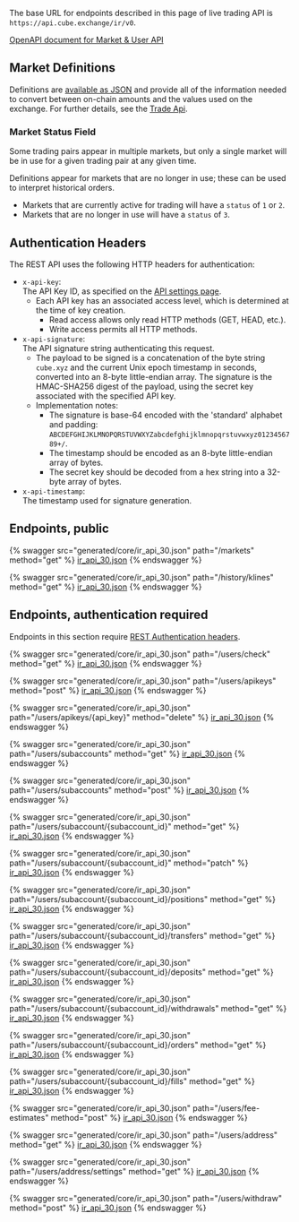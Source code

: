 The base URL for endpoints described in this page of live trading API is `https://api.cube.exchange/ir/v0`.

[OpenAPI document for Market & User API](generated/core/ir_api_30.json)

## Market Definitions

Definitions are [available as JSON](https://api.cube.exchange/ir/v0/markets)
and provide all of the information needed to convert between on-chain amounts
and the values used on the exchange.  For further details, see the [Trade Api](trade-api.md).

### Market Status Field

Some trading pairs appear in multiple markets,
but only a single market will be in use
for a given trading pair at any given time.

Definitions appear for markets that are no longer in use; these can be used to interpret historical orders.

- Markets that are currently active for trading will have a `status` of `1` or `2`.
- Markets that are no longer in use will have a `status` of `3`.

## Authentication Headers

The REST API uses the following HTTP headers for authentication:

* `x-api-key`:\
  The API Key ID, as specified on the [API settings page](https://cube.exchange/settings/api).
    * Each API key has an associated access level, which is determined at the time of key creation.
        * Read access allows only read HTTP methods (GET, HEAD, etc.).
        * Write access permits all HTTP methods.
* `x-api-signature`:\
  The API signature string authenticating this request.
    * The payload to be signed is a concatenation of the byte string `cube.xyz` and the current Unix epoch timestamp in seconds, converted into an 8-byte little-endian array. The signature is the HMAC-SHA256 digest of the payload, using the secret key associated with the specified API key.
    * Implementation notes:
        * The signature is base-64 encoded with the 'standard' alphabet and padding: `ABCDEFGHIJKLMNOPQRSTUVWXYZabcdefghijklmnopqrstuvwxyz0123456789+/`.
        * The timestamp should be encoded as an 8-byte little-endian array of bytes.
        * The secret key should be decoded from a hex string into a 32-byte array of bytes.
* `x-api-timestamp`:\
  The timestamp used for signature generation.

## Endpoints, public

{% swagger src="generated/core/ir_api_30.json" path="/markets" method="get" %}
[ir_api_30.json](generated/core/ir_api_30.json)
{% endswagger %}

{% swagger src="generated/core/ir_api_30.json" path="/history/klines" method="get" %}
[ir_api_30.json](generated/core/ir_api_30.json)
{% endswagger %}

## Endpoints, authentication required

Endpoints in this section require [REST Authentication
headers](#authentication-headers).

{% swagger src="generated/core/ir_api_30.json" path="/users/check" method="get" %}
[ir_api_30.json](generated/core/ir_api_30.json)
{% endswagger %}

{% swagger src="generated/core/ir_api_30.json" path="/users/apikeys" method="post" %}
[ir_api_30.json](generated/core/ir_api_30.json)
{% endswagger %}

{% swagger src="generated/core/ir_api_30.json" path="/users/apikeys/{api_key}" method="delete" %}
[ir_api_30.json](generated/core/ir_api_30.json)
{% endswagger %}

{% swagger src="generated/core/ir_api_30.json" path="/users/subaccounts" method="get" %}
[ir_api_30.json](generated/core/ir_api_30.json)
{% endswagger %}

{% swagger src="generated/core/ir_api_30.json" path="/users/subaccounts" method="post" %}
[ir_api_30.json](generated/core/ir_api_30.json)
{% endswagger %}

{% swagger src="generated/core/ir_api_30.json" path="/users/subaccount/{subaccount_id}" method="get" %}
[ir_api_30.json](generated/core/ir_api_30.json)
{% endswagger %}

{% swagger src="generated/core/ir_api_30.json" path="/users/subaccount/{subaccount_id}" method="patch" %}
[ir_api_30.json](generated/core/ir_api_30.json)
{% endswagger %}

{% swagger src="generated/core/ir_api_30.json" path="/users/subaccount/{subaccount_id}/positions" method="get" %}
[ir_api_30.json](generated/core/ir_api_30.json)
{% endswagger %}

{% swagger src="generated/core/ir_api_30.json" path="/users/subaccount/{subaccount_id}/transfers" method="get" %}
[ir_api_30.json](generated/core/ir_api_30.json)
{% endswagger %}

{% swagger src="generated/core/ir_api_30.json" path="/users/subaccount/{subaccount_id}/deposits" method="get" %}
[ir_api_30.json](generated/core/ir_api_30.json)
{% endswagger %}

{% swagger src="generated/core/ir_api_30.json" path="/users/subaccount/{subaccount_id}/withdrawals" method="get" %}
[ir_api_30.json](generated/core/ir_api_30.json)
{% endswagger %}

{% swagger src="generated/core/ir_api_30.json" path="/users/subaccount/{subaccount_id}/orders" method="get" %}
[ir_api_30.json](generated/core/ir_api_30.json)
{% endswagger %}

{% swagger src="generated/core/ir_api_30.json" path="/users/subaccount/{subaccount_id}/fills" method="get" %}
[ir_api_30.json](generated/core/ir_api_30.json)
{% endswagger %}

{% swagger src="generated/core/ir_api_30.json" path="/users/fee-estimates" method="post" %}
[ir_api_30.json](generated/core/ir_api_30.json)
{% endswagger %}

{% swagger src="generated/core/ir_api_30.json" path="/users/address" method="get" %}
[ir_api_30.json](generated/core/ir_api_30.json)
{% endswagger %}

{% swagger src="generated/core/ir_api_30.json" path="/users/address/settings" method="get" %}
[ir_api_30.json](generated/core/ir_api_30.json)
{% endswagger %}

{% swagger src="generated/core/ir_api_30.json" path="/users/withdraw" method="post" %}
[ir_api_30.json](generated/core/ir_api_30.json)
{% endswagger %}
